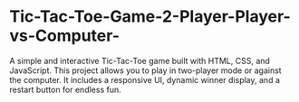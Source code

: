# Tic-Tac-Toe-Game-2-Player-Player-vs-Computer-
A simple and interactive Tic-Tac-Toe game built with HTML, CSS, and JavaScript. This project allows you to play in two-player mode or against the computer. It includes a responsive UI, dynamic winner display, and a restart button for endless fun.

